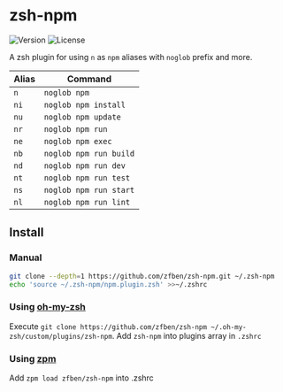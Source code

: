 # zsh-npm

![Version](https://img.shields.io/badge/version-1.0.0-brightgreen)
![License](https://img.shields.io/github/license/zfben/zsh-npm)

A zsh plugin for using `n` as `npm` aliases with `noglob` prefix and more.

| Alias | Command
| --- | ---
| `n` | `noglob npm`
| `ni` | `noglob npm install`
| `nu` | `noglob npm update`
| `nr` | `noglob npm run`
| `ne` | `noglob npm exec`
| `nb` | `noglob npm run build`
| `nd` | `noglob npm run dev`
| `nt` | `noglob npm run test`
| `ns` | `noglob npm run start`
| `nl` | `noglob npm run lint`

## Install

### Manual

```zsh
git clone --depth=1 https://github.com/zfben/zsh-npm.git ~/.zsh-npm
echo 'source ~/.zsh-npm/npm.plugin.zsh' >>~/.zshrc
```

### Using [oh-my-zsh](https://github.com/ohmyzsh/oh-my-zsh)

Execute `git clone https://github.com/zfben/zsh-npm ~/.oh-my-zsh/custom/plugins/zsh-npm`. Add `zsh-npm` into plugins array in `.zshrc`

### Using [zpm](https://github.com/zpm-zsh/zpm)

Add `zpm load zfben/zsh-npm` into .zshrc
